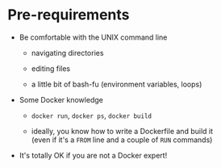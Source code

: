 # Pre-requirements

- Be comfortable with the UNIX command line

  - navigating directories

  - editing files

  - a little bit of bash-fu (environment variables, loops)

- Some Docker knowledge

  - `docker run`, `docker ps`, `docker build`

  - ideally, you know how to write a Dockerfile and build it
    <br/>
    (even if it's a `FROM` line and a couple of `RUN` commands)

- It's totally OK if you are not a Docker expert!
